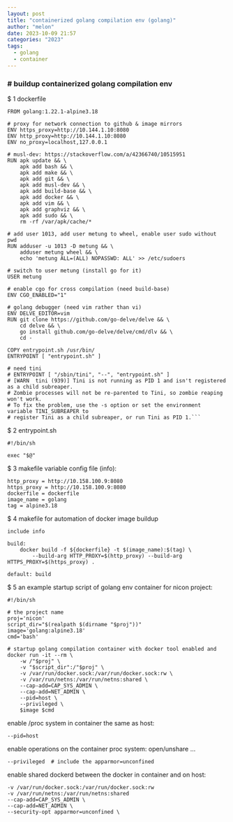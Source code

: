 ```yaml
---
layout: post
title: "containerized golang compilation env (golang)"
author: "melon"
date: 2023-10-09 21:57
categories: "2023"
tags:
  - golang
  - container
---
```



### # buildup containerized golang compilation env
$ 1 dockerfile

```text
FROM golang:1.22.1-alpine3.18

# proxy for network connection to github & image mirrors
ENV https_proxy=http://10.144.1.10:8080
ENV http_proxy=http://10.144.1.10:8080
ENV no_proxy=localhost,127.0.0.1

# musl-dev: https://stackoverflow.com/a/42366740/10515951
RUN apk update && \
    apk add bash && \
    apk add make && \
    apk add git && \
    apk add musl-dev && \
    apk add build-base && \
    apk add docker && \
    apk add vim && \
    apk add graphviz && \
    apk add sudo && \
    rm -rf /var/apk/cache/*

# add user 1013, add user metung to wheel, enable user sudo without pwd
RUN adduser -u 1013 -D metung && \
    adduser metung wheel && \
    echo 'metung ALL=(ALL) NOPASSWD: ALL' >> /etc/sudoers

# switch to user metung (install go for it)
USER metung

# enable cgo for cross compilation (need build-base)
ENV CGO_ENABLED="1"

# golang debugger (need vim rather than vi)
ENV DELVE_EDITOR=vim
RUN git clone https://github.com/go-delve/delve && \
    cd delve && \
    go install github.com/go-delve/delve/cmd/dlv && \
    cd -

COPY entrypoint.sh /usr/bin/
ENTRYPOINT [ "entrypoint.sh" ]

# need tini
# ENTRYPOINT [ "/sbin/tini", "--", "entrypoint.sh" ]
# [WARN  tini (939)] Tini is not running as PID 1 and isn't registered as a child subreaper.
# Zombie processes will not be re-parented to Tini, so zombie reaping won't work.
# To fix the problem, use the -s option or set the environment variable TINI_SUBREAPER to
# register Tini as a child subreaper, or run Tini as PID 1.```
```

$ 2 entrypoint.sh

```text
#!/bin/sh

exec "$@"
```

$ 3 makefile variable config file (info):

```text
http_proxy = http://10.158.100.9:8080
https_proxy = http://10.158.100.9:8080
dockerfile = dockerfile
image_name = golang
tag = alpine3.18
```

$ 4 makefile for automation of docker image buildup

```text
include info

build:
	docker build -f ${dockerfile} -t $(image_name):$(tag) \
        --build-arg HTTP_PROXY=$(http_proxy) --build-arg HTTPS_PROXY=$(https_proxy) .

default: build
```

$ 5 an example startup script of golang env container for nicon project:

```text
#!/bin/sh

# the project name
proj='nicon'
script_dir="$(realpath $(dirname "$proj"))"
image='golang:alpine3.18'
cmd='bash'

# startup golang compilation container with docker tool enabled and 
docker run -it --rm \
    -w /"$proj" \
    -v "$script_dir":/"$proj" \
    -v /var/run/docker.sock:/var/run/docker.sock:rw \
    -v /var/run/netns:/var/run/netns:shared \
    --cap-add=CAP_SYS_ADMIN \
    --cap-add=NET_ADMIN \
    --pid=host \
    --privileged \
    $image $cmd
```

enable /proc system in container the same as host:

```text
--pid=host
```

enable operations on the container proc system: open/unshare \...

```text
--privileged  # include the apparmor=unconfined
```

enable shared dockerd between the docker in container and on host:

```text
-v /var/run/docker.sock:/var/run/docker.sock:rw
-v /var/run/netns:/var/run/netns:shared
--cap-add=CAP_SYS_ADMIN \
--cap-add=NET_ADMIN \
--security-opt apparmor=unconfined \
```
